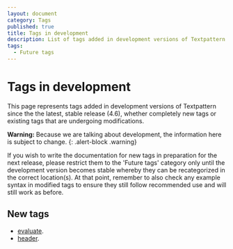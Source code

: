 ```yaml
---
layout: document
category: Tags
published: true
title: Tags in development
description: List of tags added in development versions of Textpattern since the the latest, stable release.
tags:
  - Future tags
---
```


# Tags in development

This page represents tags added in development versions of Textpattern since the the latest, stable release (4.6), whether completely new tags or existing tags that are undergoing modifications.

**Warning:** Because we are talking about development, the information here is subject to change.
{: .alert-block .warning}

If you wish to write the documentation for new tags in preparation for the next release, please restrict them to the 'Future tags' category only until the development version becomes stable whereby they can be recategorized in the correct location(s). At that point, remember to also check any example syntax in modified tags to ensure they still follow recommended use and will still work as before.

## New tags

* [evaluate](evaluate).
* [header](header).
